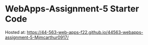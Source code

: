 # WebApps-Assignment-5 Starter Code

Hosted at: https://44-563-web-apps-f22.github.io/44563-webapps-assignment-5-Mjmcarthur0917/